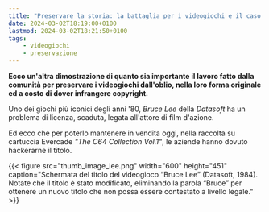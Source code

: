 ```yaml
---
title: "Preservare la storia: la battaglia per i videogiochi e il caso di Bruce Lee"
date: 2024-03-02T18:19:00+0100
lastmod: 2024-03-02T18:21:50+0100
tags:
    - videogiochi
    - preservazione
---
```

**Ecco un'altra dimostrazione di quanto sia importante il lavoro fatto dalla comunità per preservare i videogiochi dall'oblio, nella loro forma originale ed a costo di dover infrangere copyright.**

Uno dei giochi più iconici degli anni '80, *Bruce Lee* della *Datasoft* ha un problema di licenza, scaduta, legata all'attore di film d'azione.

Ed ecco che per poterlo mantenere in vendita oggi, nella raccolta su cartuccia Evercade *"The C64 Collection Vol.1"*, le aziende hanno dovuto hackerarne il titolo.

{{< figure src="thumb_image_lee.png" width="600" height="451" caption="Schermata del titolo del videogioco “Bruce Lee” (Datasoft, 1984). Notate che il titolo è stato modificato, eliminando la parola “Bruce” per ottenere un nuovo titolo che non possa essere contestato a livello legale." >}}
